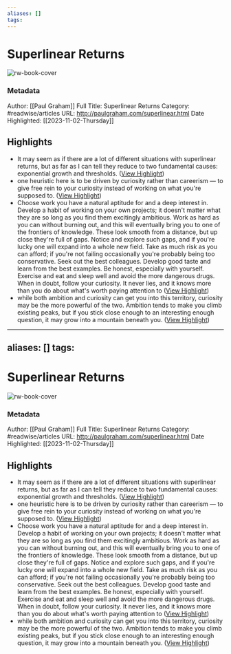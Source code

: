 ```yaml
---
aliases: []
tags:
---
```

# Superlinear Returns

![rw-book-cover](https://readwise-assets.s3.amazonaws.com/static/images/article4.6bc1851654a0.png)
### Metadata
Author: [[Paul Graham]]
Full Title: Superlinear Returns
Category: #readwise/articles
URL: http://paulgraham.com/superlinear.html
Date Highlighted: [[2023-11-02-Thursday]]

## Highlights
- It may seem as if there are a lot of different situations with superlinear returns, but as far as I can tell they reduce to two fundamental causes: exponential growth and thresholds. ([View Highlight](https://read.readwise.io/read/01he88z32rzy2emf0w2n2ahx1j))
- one heuristic here is to be driven by curiosity rather than careerism — to give free rein to your curiosity instead of working on what you're supposed to. ([View Highlight](https://read.readwise.io/read/01he89cy655jks3bfcy2xdpxsr))
- Choose work you have a natural aptitude for and a deep interest in. Develop a habit of working on your own projects; it doesn't matter what they are so long as you find them excitingly ambitious. Work as hard as you can without burning out, and this will eventually bring you to one of the frontiers of knowledge. These look smooth from a distance, but up close they're full of gaps. Notice and explore such gaps, and if you're lucky one will expand into a whole new field. Take as much risk as you can afford; if you're not failing occasionally you're probably being too conservative. Seek out the best colleagues. Develop good taste and learn from the best examples. Be honest, especially with yourself. Exercise and eat and sleep well and avoid the more dangerous drugs. When in doubt, follow your curiosity. It never lies, and it knows more than you do about what's worth paying attention to ([View Highlight](https://read.readwise.io/read/01he89tztn5wjm1csbmkja3fhy))
- while both ambition and curiosity can get you into this territory, curiosity may be the more powerful of the two. Ambition tends to make you climb existing peaks, but if you stick close enough to an interesting enough question, it may grow into a mountain beneath you. ([View Highlight](https://read.readwise.io/read/01he8aa2gh91eq34k8nm9dcn5j))
---
aliases: []
tags:
---
# Superlinear Returns

![rw-book-cover](https://s.turbifycdn.com/aah/paulgraham/essays-7.gif)
### Metadata
Author: [[Paul Graham]]
Full Title: Superlinear Returns
Category: #readwise/articles
URL: http://paulgraham.com/superlinear.html
Date Highlighted: [[2023-11-02-Thursday]]

## Highlights
- It may seem as if there are a lot of different situations with superlinear returns, but as far as I can tell they reduce to two fundamental causes: exponential growth and thresholds. ([View Highlight](https://read.readwise.io/read/01he88z32rzy2emf0w2n2ahx1j))
- one heuristic here is to be driven by curiosity rather than careerism — to give free rein to your curiosity instead of working on what you're supposed to. ([View Highlight](https://read.readwise.io/read/01he89cy655jks3bfcy2xdpxsr))
- Choose work you have a natural aptitude for and a deep interest in. Develop a habit of working on your own projects; it doesn't matter what they are so long as you find them excitingly ambitious. Work as hard as you can without burning out, and this will eventually bring you to one of the frontiers of knowledge. These look smooth from a distance, but up close they're full of gaps. Notice and explore such gaps, and if you're lucky one will expand into a whole new field. Take as much risk as you can afford; if you're not failing occasionally you're probably being too conservative. Seek out the best colleagues. Develop good taste and learn from the best examples. Be honest, especially with yourself. Exercise and eat and sleep well and avoid the more dangerous drugs. When in doubt, follow your curiosity. It never lies, and it knows more than you do about what's worth paying attention to ([View Highlight](https://read.readwise.io/read/01he89tztn5wjm1csbmkja3fhy))
- while both ambition and curiosity can get you into this territory, curiosity may be the more powerful of the two. Ambition tends to make you climb existing peaks, but if you stick close enough to an interesting enough question, it may grow into a mountain beneath you. ([View Highlight](https://read.readwise.io/read/01he8aa2gh91eq34k8nm9dcn5j))

